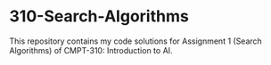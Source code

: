 # 310-Search-Algorithms

This repository contains my code solutions for Assignment 1 (Search Algorithms) of CMPT-310: Introduction to AI.

